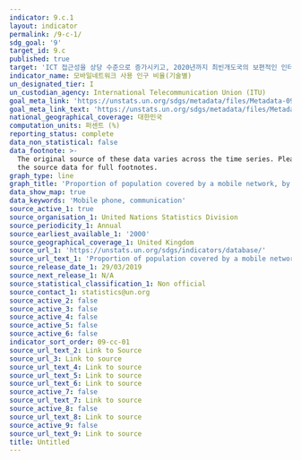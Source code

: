 ```yaml
---
indicator: 9.c.1
layout: indicator
permalink: /9-c-1/
sdg_goal: '9'
target_id: 9.c
published: true
target: 'ICT 접근성을 상당 수준으로 증가시키고, 2020년까지 최빈개도국의 보편적인 인터넷 접근성(access) 달성을 위해 노력'
indicator_name: 모바일네트워크 사용 인구 비율(기술별)
un_designated_tier: I
un_custodian_agency: International Telecommunication Union (ITU)
goal_meta_link: 'https://unstats.un.org/sdgs/metadata/files/Metadata-09-0C-01.pdf'
goal_meta_link_text: 'https://unstats.un.org/sdgs/metadata/files/Metadata-09-0C-01.pdf'
national_geographical_coverage: 대한민국
computation_units: 퍼센트 (%)
reporting_status: complete
data_non_statistical: false
data_footnote: >-
  The original source of these data varies across the time series. Please see
  the source data for full footnotes.
graph_type: line
graph_title: 'Proportion of population covered by a mobile network, by technology'
data_show_map: true
data_keywords: 'Mobile phone, communication'
source_active_1: true
source_organisation_1: United Nations Statistics Division
source_periodicity_1: Annual
source_earliest_available_1: '2000'
source_geographical_coverage_1: United Kingdom
source_url_1: 'https://unstats.un.org/sdgs/indicators/database/'
source_url_text_1: 'Proportion of population covered by a mobile network, by technology'
source_release_date_1: 29/03/2019
source_next_release_1: N/A
source_statistical_classification_1: Non official
source_contact_1: statistics@un.org
source_active_2: false
source_active_3: false
source_active_4: false
source_active_5: false
source_active_6: false
indicator_sort_order: 09-cc-01
source_url_text_2: Link to Source
source_url_3: Link to source
source_url_text_4: Link to source
source_url_text_5: Link to source
source_url_text_6: Link to source
source_active_7: false
source_url_text_7: Link to source
source_active_8: false
source_url_text_8: Link to source
source_active_9: false
source_url_text_9: Link to source
title: Untitled
---
```

